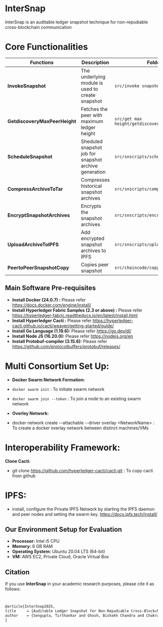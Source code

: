 # InterSnap
InterSnap is an auditable ledger snapshot technique for non-repudiable cross-blockchain communication



# Core Functionalities

| Functions| Description | Folder Path |
|---------------------|-------------|------------|
| **InvokeSnapshot**  | The underlying module is used to create snapshot | `src/invoke snapshot/invoke.sh` |
| **GetdiscoveryMaxPeerHeight**   | Fetches the peer with maximum ledger height | `src/get max height/getdiscoveryMaxPeerHeight.sh` |
| **ScheduleSnapshot**   | Sheduled snapshot job for snapshot archive generation| `src/snscripts/scheduleSnapshot.sh` |
| **CompressArchiveToTar**   | Compresses historical snapshot archives| `src/snscripts/compressArchive.sh` |
| **EncryptSnapshotArchives**   | Encrypts the snapshot archives | `src/snscripts/encryptSnapshotArch.sh` |
| **UploadArchiveToIPFS**   | Add encrypted snapshot archives to IPFS| `src/snscripts/uploadipfs.sh` |
| **PeertoPeerSnapshotCopy** | Copies peer snapshot | `src/chaincode/copySnapshotFromPeer.go` |



## Main Software Pre-requisites
- **Install Docker (24.0.7) :** Please refer https://docs.docker.com/engine/install/
- **Install Hyperledger Fabric Samples (2.3 or above) :** Please refer https://hyperledger-fabric.readthedocs.io/en/latest/install.html
- **Install Hyperledger Cacti :** Please refer https://hyperledger-cacti.github.io/cacti/weaver/getting-started/guide/  
- **Install Go Language (1.19.6):** Please refer https://go.dev/dl/ 
- **Install Node JS (16.20.0):** Please refer https://nodejs.org/en
- **Install Protobuf-compiler (3.15.6):** Please refer https://github.com/protocolbuffers/protobuf/releases/

   
# Multi Consortium Set Up:
- **Docker Swarm Network Formation:** 
 - `docker swarm init` : To initiate swarm network
 - `docker swarm join --token` : To join a node to an existing swarm network

 - **Overley Network:** 
 - docker network create --attachable --driver overlay &lt;NetworkName&gt; : To create a docker overlay network between distinct machines/VMs

 # Interoperability Framework:
**Clone Cacti:**
 - git clone https://github.com/hyperledger-cacti/cacti.git : To copy cacti from github

# IPFS:
- install, configure the Private IPFS Network by starting the IPFS daemon and peer nodes and setting the swarm key.
https://docs.ipfs.tech/install/

## Our Environment Setup for Evaluation

- **Processor:** Intel i5 CPU  
- **Memory:** 8 GB RAM  
- **Operating System:** Ubuntu 20.04 LTS (64-bit)
- **VM:** AWS EC2, Private Cloud, Oracle Virtual Box

## Citation

If you use **InterSnap** in your academic research purposes, please cite it as follows:

```latex


@article{InterSnap2025,
title     = {Auditable Ledger Snapshot for Non-Repudiable Cross-Blockchain Communication},
author    = {Sengupta, Tirthankar and Ghosh, Bishakh Chandra and Chakraborty, Sandip and Sural, Shamik},
}
